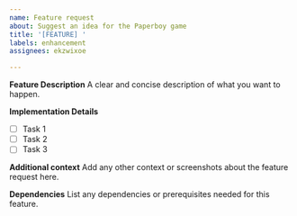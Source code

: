 ```yaml
---
name: Feature request
about: Suggest an idea for the Paperboy game
title: '[FEATURE] '
labels: enhancement
assignees: ekzwixoe

---
```


**Feature Description**
A clear and concise description of what you want to happen.

**Implementation Details**
- [ ] Task 1
- [ ] Task 2
- [ ] Task 3

**Additional context**
Add any other context or screenshots about the feature request here.

**Dependencies**
List any dependencies or prerequisites needed for this feature.
